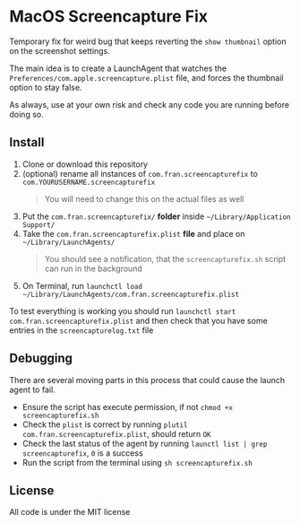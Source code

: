 # MacOS Screencapture Fix

Temporary fix for weird bug that keeps reverting the `show thumbnail` option on the screenshot settings.

The main idea is to create a LaunchAgent that watches the `Preferences/com.apple.screencapture.plist` file, and forces the thumbnail option to stay false.

As always, use at your own risk and check any code you are running before doing so.

## Install
1. Clone or download this repository
2. (optional) rename all instances of `com.fran.screencapturefix` to `com.YOURUSERNAME.screencapturefix`
    > You will need to change this on the actual files as well
3. Put the `com.fran.screencapturefix/` **folder** inside `~/Library/Application Support/`
4. Take the `com.fran.screencapturefix.plist` **file** and place on `~/Library/LaunchAgents/`
    > You should see a notification, that the `screencapturefix.sh` script can run in the background
5. On Terminal, run `launchctl load ~/Library/LaunchAgents/com.fran.screencapturefix.plist`

To test everything is working you should run
`launchctl start com.fran.screencapturefix.plist`
and then check that you have some entries in the `screencapturelog.txt` file

## Debugging
There are several moving parts in this process that could cause the launch agent to fail.

- Ensure the script has execute permission, if not `chmod +x screencapturefix.sh`
- Check the `plist` is correct by running `plutil com.fran.screencapturefix.plist`, should return `OK`
- Check the last status of the agent by running `launctl list | grep screencapturefix`, `0` is a success
- Run the script from the terminal using `sh screencapturefix.sh`


## License
All code is under the MIT license
